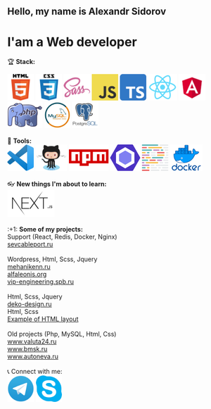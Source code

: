 ## Hello, my name is Alexandr Sidorov
# I'am a Web developer  

🏆 <b>Stack:</b>  
<div> 
<img src="./src/assets/images/html5.png"  height="60" alt="HTML5">
<img src="./src/assets/images/css3.png"  height="60" alt="CSS3">
<img src="./src/assets/images/sass.png"  height="60" alt="SASS">
<img src="./src/assets/images/js.png"  height="60" alt="JS">
<img src="./src/assets/images/ts.png"  height="60" alt="TypeScript">
<img src="./src/assets/images/react.png"  height="60" alt="React">
<img src="./src/assets/images/angular.svg"  height="60" alt="Angular">
<img src="./src/assets/images/php.png"  height="60" alt="PHP">
<img src="./src/assets/images/mysql.jpg"  height="60" alt="MySQL">
<img src="./src/assets/images/postgresql.png"  height="60" alt="PostgreSQL">
</div>  
<br/>  
🔨 <b>Tools:</b>
<div> 
<img src="./src/assets/images/vscode.png"  height="60" alt="VSCode">
<img src="./src/assets/images/github.png"  height="60" alt="GitHub">
<img src="./src/assets/images/npm.png"  height="60" alt="NPM">
<img src="./src/assets/images/eslint.svg"  height="60" alt="Eslint">
<img src="./src/assets/images/prettier.svg"  height="60" alt="Prettier">
<img src="./src/assets/images/docker.png"  height="60" alt="Docker">
</div> 
<br/>  
👓 <b>New things I'm about to learn:</b>  
<div> 
<img src="./src/assets/images/nextjs.png"  height="60" alt="NextJS">
</div> 
<br/>  
:+1: <b>Some of my projects:</b>  
<div>  
Support (React, Redis, Docker, Nginx)<br/>
<a target="_blank"href="https://sevcableport.ru/ru">sevcableport.ru</a><br/>
<br/>
Wordpress, Html, Scss, Jquery<br/>
<a target="_blank"href="http://mehanikenn.ru/">mehanikenn.ru</a><br/>
<a target="_blank"href="https://alfaleonis.org">alfaleonis.org</a><br/>
<a target="_blank"href="http://vip-engineering.spb.ru">vip-engineering.spb.ru</a><br/>
<br/>
Html, Scss, Jquery<br/>
<a target="_blank"href="http://deko-design.ru">deko-design.ru</a><br/>
Html, Scss<br/>  
<a target="_blank"href="https://thirsty-jones-488e18.netlify.app">Example of HTML layout</a><br/>
<br/>  
Old projects (Php, MySQL, Html, Css)<br/>
<a target="_blank"href="https://www.valuta24.ru">www.valuta24.ru</a><br/>
<a target="_blank"href="https://www.bmsk.ru">www.bmsk.ru</a><br/>
<a target="_blank"href="http://www.autoneva.ru">www.autoneva.ru</a><br/>
<br/>
📞 Connect with me:<br/>
<a target="_blank"href="https://t.me/dinichru"><img src="./src/assets/images/telegramm.png"  height="60" alt="Telegramm"></a>
<a target="_blank"href="https://join.skype.com/invite/bkhzoYa5u2Pm"><img src="./src/assets/images/skype.png"  height="60" alt="Skype"></a>
</div>  